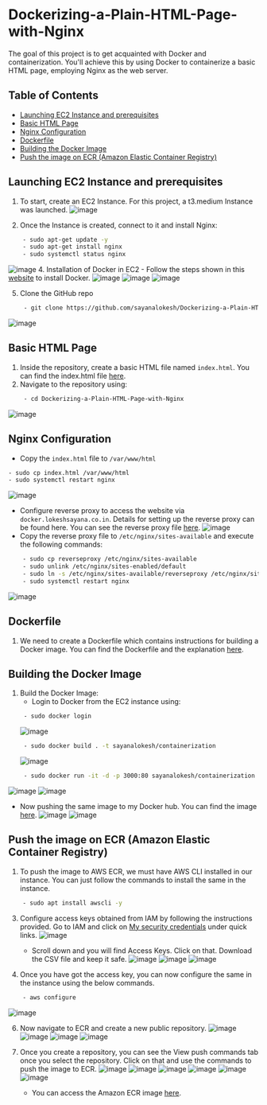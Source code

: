 # Dockerizing-a-Plain-HTML-Page-with-Nginx
The goal of this project is to get acquainted with Docker and containerization. You'll achieve this by using Docker to containerize a basic HTML page, employing Nginx as the web server.

## Table of Contents
- [Launching EC2 Instance and prerequisites](#launching-ec2-instance-and-prerequisites)
- [Basic HTML Page](#basic-html-page)
- [Nginx Configuration](#nginx-configuration)
- [Dockerfile](#dockerfile)
- [Building the Docker Image](#building-the-docker-image)
- [Push the image on ECR (Amazon Elastic Container Registry)](#push-the-image-on-ecr-amazon-elastic-container-registry)

## Launching EC2 Instance and prerequisites
1. To start, create an EC2 Instance. For this project, a t3.medium Instance was launched.
![image](https://github.com/sayanalokesh/Dockerizing-a-Plain-HTML-Page-with-Nginx/assets/105637305/76aea602-9544-4437-95ac-0cc412389db1)
   
3. Once the Instance is created, connect to it and install Nginx:
```bash
    - sudo apt-get update -y
    - sudo apt-get install nginx
    - sudo systemctl status nginx
```
![image](https://github.com/sayanalokesh/Dockerizing-a-Plain-HTML-Page-with-Nginx/assets/105637305/de581590-7f4b-4f8e-a94a-b762c5152dbf)
4. Installation of Docker in EC2
    - Follow the steps shown in this [website](https://cloudcone.com/docs/article/how-to-install-docker-on-ubuntu-22-04-20-04/) to install Docker.
![image](https://github.com/sayanalokesh/Dockerizing-a-Plain-HTML-Page-with-Nginx/assets/105637305/78f72d63-b2ea-4bce-bbdb-b5bb5ea9a0db)
![image](https://github.com/sayanalokesh/Dockerizing-a-Plain-HTML-Page-with-Nginx/assets/105637305/c3c8c36b-ecdf-42dc-8bdd-b87a77c949af)
![image](https://github.com/sayanalokesh/Dockerizing-a-Plain-HTML-Page-with-Nginx/assets/105637305/1ebe5235-db16-4aba-9746-5dafad9aee07)

5. Clone the GitHub repo
   ```bash
    - git clone https://github.com/sayanalokesh/Dockerizing-a-Plain-HTML-Page-with-Nginx.git
   ```
![image](https://github.com/sayanalokesh/Dockerizing-a-Plain-HTML-Page-with-Nginx/assets/105637305/87002af7-b66f-4784-b4aa-393baa1d69e1)

## Basic HTML Page
1. Inside the repository, create a basic HTML file named `index.html`. You can find the index.html file [here](https://github.com/sayanalokesh/Dockerizing-a-Plain-HTML-Page-with-Nginx/blob/main/index.html).
2. Navigate to the repository using:
   ```bash
    - cd Dockerizing-a-Plain-HTML-Page-with-Nginx
   ```
![image](https://github.com/sayanalokesh/Dockerizing-a-Plain-HTML-Page-with-Nginx/assets/105637305/e07a6b3f-74c3-47bd-b239-f0e6e9b9ce42)

## Nginx Configuration
- Copy the `index.html` file to `/var/www/html`
```bash
- sudo cp index.html /var/www/html
- sudo systemctl restart nginx
  ```
![image](https://github.com/sayanalokesh/Dockerizing-a-Plain-HTML-Page-with-Nginx/assets/105637305/10a36928-359e-4ed2-8421-ac72cd78cdca)

- Configure reverse proxy to access the website via `docker.lokeshsayana.co.in`. Details for setting up the reverse proxy can be found here. You can see the reverse proxy file [here](https://github.com/sayanalokesh/Dockerizing-a-Plain-HTML-Page-with-Nginx/blob/main/reverseproxy).
![image](https://github.com/sayanalokesh/Dockerizing-a-Plain-HTML-Page-with-Nginx/assets/105637305/2fc0ddfb-925e-40d7-835f-fa149b5d44b3)
- Copy the reverse proxy file to `/etc/nginx/sites-available` and execute the following commands:
```bash
    - sudo cp reverseproxy /etc/nginx/sites-available
    - sudo unlink /etc/nginx/sites-enabled/default
    - sudo ln -s /etc/nginx/sites-available/reverseproxy /etc/nginx/sites-enabled/
    - sudo systemctl restart nginx
  ```
![image](https://github.com/sayanalokesh/Dockerizing-a-Plain-HTML-Page-with-Nginx/assets/105637305/c593ac74-f96d-4883-b8eb-6096e01dea0f)

## Dockerfile
1. We need to create a Dockerfile which contains instructions for building a Docker image. You can find the Dockerfile and the explanation [here](link_to_dockerfile).

## Building the Docker Image
1. Build the Docker Image:
    - Login to Docker from the EC2 instance using:
   ```bash
    - sudo docker login
   ```
   ![image](https://github.com/sayanalokesh/Dockerizing-a-Plain-HTML-Page-with-Nginx/assets/105637305/5e850498-772f-46f6-8331-f46bcbdf22b0)
   ```bash
    - sudo docker build . -t sayanalokesh/containerization
   ```
   ![image](https://github.com/sayanalokesh/Dockerizing-a-Plain-HTML-Page-with-Nginx/assets/105637305/cedf81e6-822a-48c2-8061-36ca96a5f0b3)
   ```bash
    - sudo docker run -it -d -p 3000:80 sayanalokesh/containerization
   ```
![image](https://github.com/sayanalokesh/Dockerizing-a-Plain-HTML-Page-with-Nginx/assets/105637305/845ba934-27ac-45bc-a1cf-55949834110e)
![image](https://github.com/sayanalokesh/Dockerizing-a-Plain-HTML-Page-with-Nginx/assets/105637305/c94511dd-903d-4f35-bafc-b2b8d0920e07)

   - Now pushing the same image to my Docker hub. You can find the image [here](https://hub.docker.com/repository/docker/sayanalokesh/containerization/general).
![image](https://github.com/sayanalokesh/Dockerizing-a-Plain-HTML-Page-with-Nginx/assets/105637305/199f9c55-22e0-4fed-ba8b-2df4741c1441)
![image](https://github.com/sayanalokesh/Dockerizing-a-Plain-HTML-Page-with-Nginx/assets/105637305/fd3067c2-1263-4e3d-ab1a-62d899fae9b1)

## Push the image on ECR (Amazon Elastic Container Registry)
1. To push the image to AWS ECR, we must have AWS CLI installed in our instance. You can just follow the commands to install the same in the instance.
```bash
    - sudo apt install awscli -y
```
3. Configure access keys obtained from IAM by following the instructions provided. Go to IAM and click on [My security credentials](https://us-east-1.console.aws.amazon.com/iam/home?region=us-east-1#/security_credentials) under quick links.
![image](https://github.com/sayanalokesh/Dockerizing-a-Plain-HTML-Page-with-Nginx/assets/105637305/7172602b-4945-4713-b833-59e093c19238)
    - Scroll down and you will find Access Keys. Click on that. Download the CSV file and keep it safe.
![image](https://github.com/sayanalokesh/Dockerizing-a-Plain-HTML-Page-with-Nginx/assets/105637305/aec3d21f-8d5c-41dd-8881-61831266e889)
![image](https://github.com/sayanalokesh/Dockerizing-a-Plain-HTML-Page-with-Nginx/assets/105637305/a8c9eb5c-dabc-4f9b-9753-b27ae4adbf1b)
![image](https://github.com/sayanalokesh/Dockerizing-a-Plain-HTML-Page-with-Nginx/assets/105637305/aff0a74b-c31f-4f71-89a9-d502f3749690)

5. Once you have got the access key, you can now configure the same in the instance using the below commands.
```bash
    - aws configure
```
![image](https://github.com/sayanalokesh/Dockerizing-a-Plain-HTML-Page-with-Nginx/assets/105637305/fefc660d-1c3f-49ac-902d-7fe4b1a32c90)

6. Now navigate to ECR and create a new public repository.
![image](https://github.com/sayanalokesh/Dockerizing-a-Plain-HTML-Page-with-Nginx/assets/105637305/4756731d-0b2a-4484-868e-3a0b8d7af1d6)
![image](https://github.com/sayanalokesh/Dockerizing-a-Plain-HTML-Page-with-Nginx/assets/105637305/0c3b84b8-5099-4ae8-bfb5-a6bf199ce156)
![image](https://github.com/sayanalokesh/Dockerizing-a-Plain-HTML-Page-with-Nginx/assets/105637305/07808fda-4220-43e1-8fd9-803640527378)
![image](https://github.com/sayanalokesh/Dockerizing-a-Plain-HTML-Page-with-Nginx/assets/105637305/b6643a21-420b-4eaf-86b4-f568a692af30)

7. Once you create a repository, you can see the View push commands tab once you select the repository. Click on that and use the commands to push the image to ECR.
![image](https://github.com/sayanalokesh/Dockerizing-a-Plain-HTML-Page-with-Nginx/assets/105637305/a2383aa0-9fba-465a-bc57-b87de7ba9dfd)
![image](https://github.com/sayanalokesh/Dockerizing-a-Plain-HTML-Page-with-Nginx/assets/105637305/e6992d3f-c7d9-4c76-abde-dc881e5940cf)
![image](https://github.com/sayanalokesh/Dockerizing-a-Plain-HTML-Page-with-Nginx/assets/105637305/9e91d0f8-e688-41ef-b587-1641b85c74e8)
![image](https://github.com/sayanalokesh/Dockerizing-a-Plain-HTML-Page-with-Nginx/assets/105637305/97398d42-c9b7-4654-aa66-6970275611c2)
![image](https://github.com/sayanalokesh/Dockerizing-a-Plain-HTML-Page-with-Nginx/assets/105637305/4b0631e1-d5ee-42d7-84da-ac9ec397d800)
![image](https://github.com/sayanalokesh/Dockerizing-a-Plain-HTML-Page-with-Nginx/assets/105637305/89b8134f-ee44-446e-93a6-1fc79768c066)

    - You can access the Amazon ECR image [here](https://gallery.ecr.aws/c3w1m1q2/lokesh_containerization).

